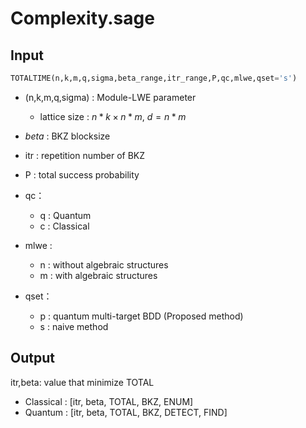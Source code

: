 # Complexity.sage

## Input

```python
TOTALTIME(n,k,m,q,sigma,beta_range,itr_range,P,qc,mlwe,qset='s')
```

* (n,k,m,q,sigma) : Module-LWE parameter
    * lattice size : $n*k \times n*m$, $d=n*m$

* $beta$ : BKZ blocksize
* itr : repetition number of BKZ

* P : total success probability 

* qc：
    * q : Quantum
    * c : Classical

* mlwe : 
    * n : without algebraic structures
    * m : with algebraic structures

* qset：
    * p : quantum multi-target BDD (Proposed method)
    * s : naive method
    


## Output
itr,beta: value that minimize TOTAL 

* Classical : [itr, beta, TOTAL, BKZ, ENUM]
* Quantum : [itr, beta, TOTAL, BKZ, DETECT, FIND]



